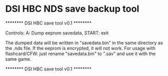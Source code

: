 # DSI HBC NDS save backup tool
******** DSI HBC save tool v0.1 ********

Controls: A: Dump eeprom savedata, START: exit

The dumped data will be written in "savedata.bin" in the same directory as the .nds file.
If the eeprom is encrypted, it will not work.
For usage with flashcard/CFW: just rename "savedata.bin" to "<nds rom game>.sav" and use it with the same game.

******** DSI HBC save tool v0.1 ********
